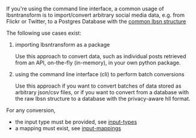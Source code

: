 If you're using the command line interface, a common usage of lbsntransform is to
import/convert arbitrary social media data, e.g. from Flickr or Twitter, to a Postgres Database
with the [common lbsn structure](https://lbsn.vgiscience.org/)

The following use cases exist:

1. importing lbsntransform as a package

   Use this approach to convert data, such as individual posts 
   retrieved from an API, on-the-fly (in-memory), in your own
   python package.

2. using the command line interface (cli) to perform batch conversions

   Use this approach if you want to convert batches of data stored as
   arbitrary json/csv files, or if you want to convert from a database 
   with the raw lbsn structure to a database with the privacy-aware hll 
   format.

For any conversion,  
- the input type must be provided, see [input-types](input-types)
- a mapping must exist, see [input-mappings](input-mappings)